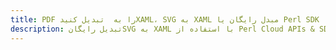 ---title: PDF را به  تبدیل کنیدXAML، SVG به XAML مبدل رایگان یا Perl SDKdescription: تبدیل رایگانSVG به XAML با استفاده از Perl Cloud APIs & SDK همچنین اسناد PDF را در Cloud ایجاد، ویرایش و رندر کنید.---
